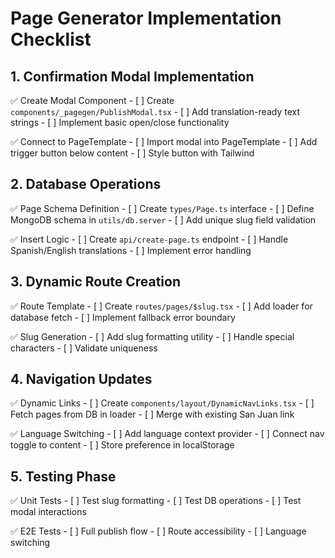 # Page Generator Implementation Checklist

## 1. Confirmation Modal Implementation
✅ Create Modal Component
	- [ ] Create `components/_pagegen/PublishModal.tsx`
	- [ ] Add translation-ready text strings
	- [ ] Implement basic open/close functionality

✅ Connect to PageTemplate
	- [ ] Import modal into PageTemplate
	- [ ] Add trigger button below content
	- [ ] Style button with Tailwind

## 2. Database Operations
✅ Page Schema Definition
	- [ ] Create `types/Page.ts` interface
	- [ ] Define MongoDB schema in `utils/db.server`
	- [ ] Add unique slug field validation

✅ Insert Logic
	- [ ] Create `api/create-page.ts` endpoint
	- [ ] Handle Spanish/English translations
	- [ ] Implement error handling

## 3. Dynamic Route Creation
✅ Route Template
	- [ ] Create `routes/pages/$slug.tsx`
	- [ ] Add loader for database fetch
	- [ ] Implement fallback error boundary

✅ Slug Generation
	- [ ] Add slug formatting utility
	- [ ] Handle special characters
	- [ ] Validate uniqueness

## 4. Navigation Updates
✅ Dynamic Links
	- [ ] Create `components/layout/DynamicNavLinks.tsx`
	- [ ] Fetch pages from DB in loader
	- [ ] Merge with existing San Juan link

✅ Language Switching
	- [ ] Add language context provider
	- [ ] Connect nav toggle to content
	- [ ] Store preference in localStorage

## 5. Testing Phase
✅ Unit Tests
	- [ ] Test slug formatting
	- [ ] Test DB operations
	- [ ] Test modal interactions

✅ E2E Tests
	- [ ] Full publish flow
	- [ ] Route accessibility
	- [ ] Language switching
